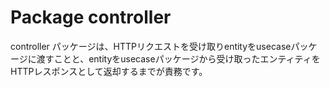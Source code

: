 # Package controller
controller パッケージは、HTTPリクエストを受け取りentityをusecaseパッケージに渡すことと、entityをusecaseパッケージから受け取ったエンティティをHTTPレスポンスとして返却するまでが責務です。